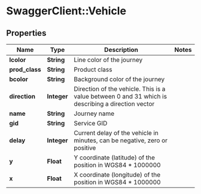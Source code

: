 # SwaggerClient::Vehicle

## Properties
Name | Type | Description | Notes
------------ | ------------- | ------------- | -------------
**lcolor** | **String** | Line color of the journey | 
**prod_class** | **String** | Product class | 
**bcolor** | **String** | Background color of the journey | 
**direction** | **Integer** | Direction of the vehicle. This is a value between 0 and 31 which is describing a direction vector | 
**name** | **String** | Journey name | 
**gid** | **String** | Service GID | 
**delay** | **Integer** | Current delay of the vehicle in minutes, can be negative, zero or positive | 
**y** | **Float** | Y coordinate (latitude) of the position in WGS84 * 1000000 | 
**x** | **Float** | X coordinate (longitude) of the position in WGS84 * 1000000 | 


